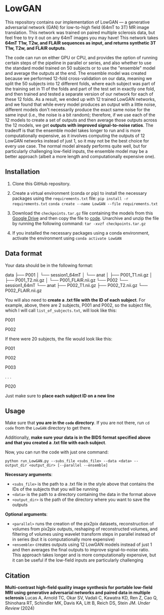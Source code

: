 # LowGAN

This repository contains our implementation of LowGAN — a generative adversarial network (GAN) for low-to-high field (64mT to 3T) MR image translation. This network was trained on paired multiple sclerosis data, but feel free to try it out on any 64mT images you may have! This network takes **64mT T1w, T2w, and FLAIR sequences as input, and returns synthetic 3T T1w, T2w, and FLAIR outputs**. 

The code can run on either GPU or CPU, and provides the option of running certain steps of the pipeline in parallel or series, and also whether to use the standard model trained on 50 subjects or to use the "ensemble" model and average the outputs at the end. The ensemble model was created because we performed 12-fold cross-validation on our data, meaning we split the 50 subjects into 12 different folds, where each subject was part of the training set in 11 of the folds and part of the test set in exactly one fold, and then trained and tested a separate version of our network for each of these 12 folds. As a result, we ended up with 12 trained LowGAN networks, and we found that while every model produces an output with a little noise, different models don't necessarily produce the exact same noise for the same input (i.e., the noise is a bit random); therefore, if we use each of the 12 models to create a set of outputs and then average those outputs across the 12 models, we get **outputs with improved signal-to-noise ratios**. The tradeoff is that the ensemble model takes longer to run and is more computationally expensive, as it involves computing the outputs of 12 LowGAN networks instead of just 1, so it may not be the best choice for every use case. The normal model already performs quite well, but for particularly challenging low-field inputs, the ensemble model may be a better approach (albeit a more length and computationally expensive one).

## Installation

1. Clone this GitHub repository.
2. Create a virtual environment (conda or pip) to install the necessary packages using the `requirements.txt` file:
    `pip install -r requirements.txt`
    `conda create --name LowGAN --file requirements.txt`

3. Download the `checkpoints.tar.gz` file containing the models from this [Google Drive](https://drive.google.com/file/d/1pwL7TSEp0Ve-9m3o-XWx59tlz9M97uY7/view?usp=drive_link) and then copy the file to [code](https://github.com/cvadali/LowGAN/tree/main/code). Unarchive and unzip the file by running the following command: `tar -xvzf checkpoints.tar.gz`
4. If you installed the necessary packages using a conda environment, activate the environment using `conda activate LowGAN`

## Data format

Your data should be in the following format:

data
├── P001
│   └── session1_64mT
│       └── anat
│           ├── P001_T1.nii.gz
│           ├── P001_T2.nii.gz
│           └── P001_FLAIR.nii.gz
└── P002
    └── session1_64mT
        └── anat
            ├── P002_T1.nii.gz
            ├── P002_T2.nii.gz
            └── P002_FLAIR.nii.gz


You will also need to **create a .txt file with the ID of each subject**. For example, above, there are 2 subjects, P001 and P002, so the subject file, which I will call `list_of_subjects.txt`, will look like this:

P001

P002


If there were 20 subjects, the file would look like this:

P001

P002

P003

.
.
.

P020


Just make sure to **place each subject ID on a new line**


## Usage

Make sure that **you are in the `code` directory**. If you are not there, run `cd code` from the `LowGAN` directory to get there.

Additionally, **make sure your data is in the BIDS format specified above and that you created a .txt file with each subject**.

Now, you can run the code with just one command:

`python run_LowGAN.py --subs_file <subs_file> --data <data> --output_dir <output_dir> [--parallel --ensemble]`

**Necessary arguments**:

- `<subs_file>` is the path to a .txt file in the style above that contains the IDs of the subjects that you will be running
- `<data>` is the path to a directory containing the data in the format above
- `<output_dir>` is the path of the directory where you want to save the outputs

**Optional arguments**:

- `<parallel>` runs the creation of the pix2pix datasets, reconstruction of volumes from pix2pix outputs, reshaping of reconstructed volumes, and filtering of volumes using wavelet transform steps in parallel instead of in series (but it is computationally more expensive)
- `<ensemble>` creates outputs using 12 LowGAN models instead of just 1 and then averages the final outputs to improve signal-to-noise ratio. This approach takes longer and is more computationally expensive, but it can be useful if the low-field inputs are particularly challenging


## Citation

**Multi-contrast high-field quality image synthesis for portable low-field MRI using generative adversarial networks and paired data in multiple sclerosis**
Lucas A, Arnold TC, Okar SV, Vadali C, Kawatra KD, Ren Z, Cao Q, Shinohara RT, Schindler MK, Davis KA, Litt B, Reich DS, Stein JM.
_Under Review_ (2024)
